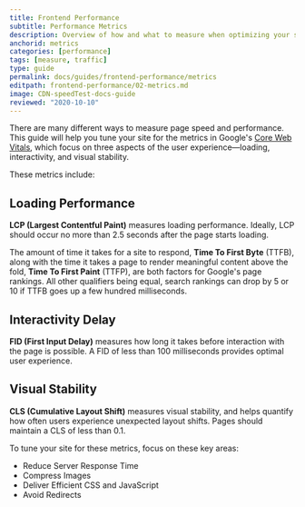 ```yaml
---
title: Frontend Performance 
subtitle: Performance Metrics
description: Overview of how and what to measure when optimizing your site for performance.
anchorid: metrics
categories: [performance]
tags: [measure, traffic]
type: guide
permalink: docs/guides/frontend-performance/metrics
editpath: frontend-performance/02-metrics.md
image: CDN-speedTest-docs-guide
reviewed: "2020-10-10"
---
```


There are many different ways to measure page speed and performance. This guide will help you tune your site for the metrics in Google's [Core Web Vitals](https://web.dev/vitals/#core-web-vitals), which focus on three aspects of the user experience—loading, interactivity, and visual stability. 

These metrics include:

## Loading Performance

**LCP (Largest Contentful Paint)** measures loading performance. Ideally, LCP should occur no more than 2.5 seconds after the page starts loading.

The amount of time it takes for a site to respond, **Time To First Byte** (TTFB), along with the time it takes a page to render meaningful content above the fold, **Time To First Paint** (TTFP), are both factors for Google's page rankings. All other qualifiers being equal, search rankings can drop by 5 or 10 if TTFB goes up a few hundred milliseconds.

## Interactivity Delay

**FID (First Input Delay)** measures how long it takes before interaction with the page is possible. A FID of less than 100 milliseconds provides optimal user experience.

## Visual Stability

**CLS (Cumulative Layout Shift)** measures visual stability, and helps quantify how often users experience unexpected layout shifts. Pages should maintain a CLS of less than 0.1. 

To tune your site for these metrics, focus on these key areas:

- Reduce Server Response Time
- Compress Images
- Deliver Efficient CSS and JavaScript
- Avoid Redirects
